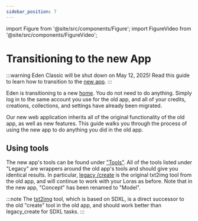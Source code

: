 ```yaml
---
sidebar_position: 7
---
```


import Figure from '@site/src/components/Figure';
import FigureVideo from '@site/src/components/FigureVideo';

# Transitioning to the new App

:::warning
Eden Classic will be shut down on May 12, 2025! Read this guide to learn how to transition to the [new app](https://beta.eden.art).
:::

Eden is transitioning to a new [home](https://beta.eden.art). You do not need to do anything. Simply log in to the same account you use for the old app, and all of your credits, creations, collections, and settings have already been migrated.

Our new web application inherits all of the original functionality of the old app, as well as new features. This guide walks you through the process of using the new app to do anything you did in the old app.

## Using tools

The new app's tools can be found under ["Tools"](https://beta.eden.art/create). All of the tools listed under "Legacy" are wrappers around the old app's tools and should give you identical results. In particular, [legacy /create](https://beta.eden.art/create/image/legacy_create) is the original txt2img tool from the old app, and will continue to work with your Loras as before. Note that in the new app, "Concept" has been renamed to "Model".

:::note
The [txt2img](https://beta.eden.art/create/image/txt2img) tool, which is based on SDXL, is a direct successor to the old "create" tool in the old app, and should work better than legacy_create for SDXL tasks.
:::

